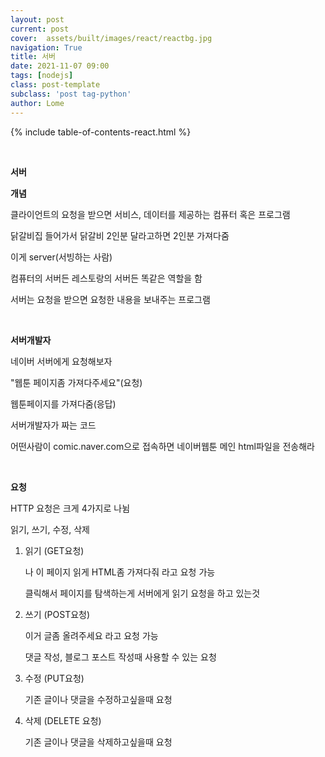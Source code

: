 ```yaml
---
layout: post
current: post
cover:  assets/built/images/react/reactbg.jpg
navigation: True
title: 서버
date: 2021-11-07 09:00
tags: [nodejs]
class: post-template
subclass: 'post tag-python'
author: Lome
---
```


<span></span>

{% include table-of-contents-react.html %}

<br>

<strong class="subtitle_fontAwesome">서버</strong>

<strong class="subtitle2_fontAwesome">개념</strong>

클라이언트의 요청을 받으면 서비스, 데이터를 제공하는 컴퓨터 혹은 프로그램

닭갈비집 들어가서 닭갈비 2인분 달라고하면 2인분 가져다줌

이게 server(서빙하는 사람)

컴퓨터의 서버든 레스토랑의 서버든 똑같은 역할을 함

서버는 요청을 받으면 요청한 내용을 보내주는 프로그램

<br>

<strong class="subtitle2_fontAwesome">서버개발자</strong>

네이버 서버에게 요청해보자

"웹툰 페이지좀 가져다주세요"(요청)

웹툰페이지를 가져다줌(응답)

서버개발자가 짜는 코드

어떤사람이 comic.naver.com으로 접속하면 네이버웹툰 메인 html파일을 전송해라


<br>

<strong class="subtitle2_fontAwesome">요청</strong>

HTTP 요청은 크게 4가지로 나뉨

읽기, 쓰기, 수정, 삭제

1. 읽기 (GET요청)

   나 이 페이지 읽게 HTML좀 가져다줘 라고 요청 가능 
   
   클릭해서 페이지를 탐색하는게 서버에게 읽기 요청을 하고 있는것

2. 쓰기 (POST요청)

   이거 글좀 올려주세요 라고 요청 가능
   
   댓글 작성, 블로그 포스트 작성때 사용할 수 있는 요청

3. 수정 (PUT요청)

   기존 글이나 댓글을 수정하고싶을때 요청

4. 삭제 (DELETE 요청)

   기존 글이나 댓글을 삭제하고싶을때 요청

